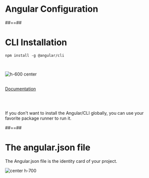 <!-- .slide: class="transition-bg-sfeir-2" -->

# Angular Configuration

##==##

<!-- .slide: class="with-code inconsolata" -->

# CLI Installation

```shell
npm install -g @angular/cli
```

<!-- .element: class="medium-code" -->

<!-- .element: class="big-code" -->
<br>

![](assets/images/school/basics/angular_cli_helper.png 'h-600 center')
<br><br>

[Documentation](https://cli.angular.io/)

<!-- .element: class="center" -->

<br><br>

If you don't want to install the Angular/CLI globally, you can use your favorite package runner to run it.

<!-- .element: class="important" -->

##==##

# The angular.json file

The Angular.json file is the identity card of your project.

![](assets/images/school/basics/angular_json.png 'center h-700')
